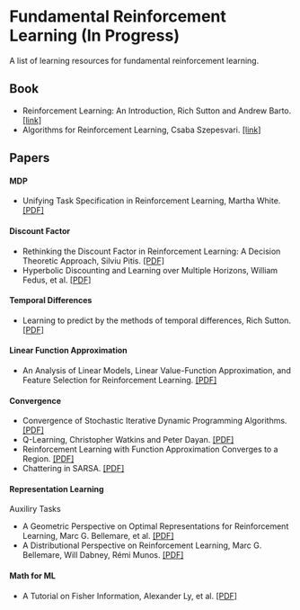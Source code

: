 # Fundamental Reinforcement Learning (In Progress)
A list of learning resources for fundamental reinforcement learning.

Book
---
* Reinforcement Learning: An Introduction, Rich Sutton and Andrew Barto. [[link]](http://www.incompleteideas.net/book/the-book-2nd.html)
* Algorithms for Reinforcement Learning, Csaba Szepesvari. [[link]](https://sites.ualberta.ca/~szepesva/RLBook.html)

Papers
---
#### MDP
* Unifying Task Specification in Reinforcement Learning, Martha White. [[PDF]](http://proceedings.mlr.press/v70/white17a/white17a.pdf)

#### Discount Factor
* Rethinking the Discount Factor in Reinforcement Learning: A Decision Theoretic Approach, Silviu Pitis. [[PDF]](https://arxiv.org/pdf/1902.02893.pdf)
* Hyperbolic Discounting and Learning over Multiple Horizons, William Fedus, et al. [[PDF]](https://arxiv.org/abs/1902.06865)

#### Temporal Differences
* Learning to predict by the methods of temporal differences, Rich Sutton. [[PDF]](http://citeseerx.ist.psu.edu/viewdoc/download?doi=10.1.1.132.7760&rep=rep1&type=pdf)

#### Linear Function Approximation
* An Analysis of Linear Models, Linear Value-Function Approximation, and Feature Selection for Reinforcement Learning. [[PDF]](https://users.cs.duke.edu/~parr/icml08.pdf)

#### Convergence
* Convergence of Stochastic Iterative Dynamic Programming Algorithms. [[PDF]](https://papers.nips.cc/paper/764-convergence-of-stochastic-iterative-dynamic-programming-algorithms.pdf)
* Q-Learning, Christopher Watkins and Peter Dayan. [[PDF]](http://www.gatsby.ucl.ac.uk/~dayan/papers/cjch.pdf)
* Reinforcement Learning with Function Approximation Converges to a Region. [[PDF]](https://pdfs.semanticscholar.org/6f36/fa118e757ce917b7a03664768787d8b9bb62.pdf)
* Chattering in SARSA. [[PDF]](http://citeseerx.ist.psu.edu/viewdoc/download?doi=10.1.1.35.325&rep=rep1&type=pdf)

#### Representation Learning
Auxiliry Tasks
* A Geometric Perspective on Optimal Representations for Reinforcement Learning, Marc G. Bellemare, et al. [[PDF]](https://arxiv.org/pdf/1901.11530.pdf)
* A Distributional Perspective on Reinforcement Learning, Marc G. Bellemare, Will Dabney, Rémi Munos. [[PDF]](https://arxiv.org/abs/1707.06887)

#### Math for ML
* A Tutorial on Fisher Information, Alexander Ly, et al. [[PDF]](https://arxiv.org/pdf/1705.01064.pdf)
